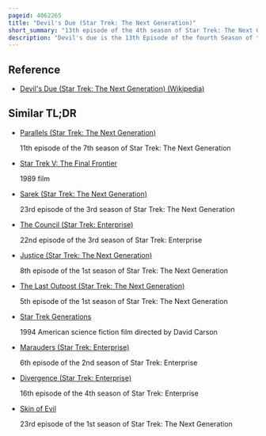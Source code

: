 ```yaml
---
pageid: 4062265
title: "Devil's Due (Star Trek: The Next Generation)"
short_summary: "13th episode of the 4th season of Star Trek: The Next Generation"
description: "Devil's due is the 13th Episode of the fourth Season of the american Science Fiction - Television - Series Star trek the next Generation originally aired on february 4 1991 in Broadcast - Syndication in. Based on an Episode written by william Douglas Lansford for the planned Star Trek Phase ii Television Series it was adapted by Philip Lazebnik for the next Generation and directed by Tom Benko."
---
```


## Reference

- [Devil's Due (Star Trek: The Next Generation) (Wikipedia)](https://en.wikipedia.org/?curid=4062265)

## Similar TL;DR

- [Parallels (Star Trek: The Next Generation)](/tldr/en/parallels-star-trek-the-next-generation)

  11th episode of the 7th season of Star Trek: The Next Generation

- [Star Trek V: The Final Frontier](/tldr/en/star-trek-v-the-final-frontier)

  1989 film

- [Sarek (Star Trek: The Next Generation)](/tldr/en/sarek-star-trek-the-next-generation)

  23rd episode of the 3rd season of Star Trek: The Next Generation

- [The Council (Star Trek: Enterprise)](/tldr/en/the-council-star-trek-enterprise)

  22nd episode of the 3rd season of Star Trek: Enterprise

- [Justice (Star Trek: The Next Generation)](/tldr/en/justice-star-trek-the-next-generation)

  8th episode of the 1st season of Star Trek: The Next Generation

- [The Last Outpost (Star Trek: The Next Generation)](/tldr/en/the-last-outpost-star-trek-the-next-generation)

  5th episode of the 1st season of Star Trek: The Next Generation

- [Star Trek Generations](/tldr/en/star-trek-generations)

  1994 American science fiction film directed by David Carson

- [Marauders (Star Trek: Enterprise)](/tldr/en/marauders-star-trek-enterprise)

  6th episode of the 2nd season of Star Trek: Enterprise

- [Divergence (Star Trek: Enterprise)](/tldr/en/divergence-star-trek-enterprise)

  16th episode of the 4th season of Star Trek: Enterprise

- [Skin of Evil](/tldr/en/skin-of-evil)

  23rd episode of the 1st season of Star Trek: The Next Generation
